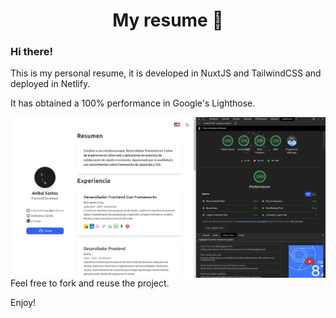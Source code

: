 <h1 align="center">My resume 👋</h1>

### Hi there!

This is my personal resume, it is developed in NuxtJS and TailwindCSS and deployed in Netlify.

It has obtained a 100% performance in Google's Lighthose.

<img src="ligthouse.png"
     alt="Markdown Monster icon"
     style="float: left; margin-right: 10px;" />

Feel free to fork and reuse the project.

Enjoy!
